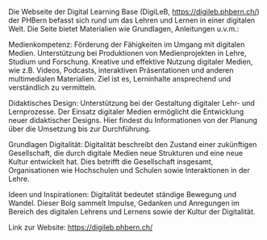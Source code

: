 Die Webseite der Digital Learning Base (DigiLeB, https://digileb.phbern.ch/) der PHBern befasst sich rund um das Lehren und Lernen in einer digitalen Welt. Die Seite bietet Materialien wie Grundlagen, Anleitungen u.v.m.:

Medienkompetenz: Förderung der Fähigkeiten im Umgang mit digitalen Medien. Unterstützung bei Produktionen von Medienprojekten in Lehre, Studium und Forschung. Kreative und effektive Nutzung digitaler Medien, wie z.B. Videos, Podcasts, interaktiven Präsentationen und anderen multimedialen Materialien. Ziel ist es, Lerninhalte ansprechend und verständlich zu vermitteln.

Didaktisches Design: Unterstützung bei der Gestaltung digitaler Lehr- und Lernprozesse. Der Einsatz digitaler Medien ermöglicht die Entwicklung neuer didaktischer Designs. Hier findest du Informationen von der Planung über die Umsetzung bis zur Durchführung.

Grundlagen Digitalität: Digitalität beschreibt den Zustand einer zukünftigen Gesellschaft, die durch digitale Medien neue Strukturen und eine neue Kultur entwickelt hat. Dies betrifft die Gesellschaft insgesamt, Organisationen wie Hochschulen und Schulen sowie Interaktionen in der Lehre.

Ideen und Inspirationen: Digitalität bedeutet ständige Bewegung und Wandel. Dieser Bolg sammelt Impulse, Gedanken und Anregungen im Bereich des digitalen Lehrens und Lernens sowie der Kultur der Digitalität.

Link zur Website: https://digileb.phbern.ch/
